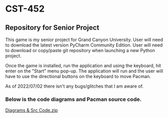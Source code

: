 # CST-452
## Repository for Senior Project 




This game is my senior project for Grand Canyon University. 
User will need to download the latest version PyCharm Community Edition.
User will need to download or copy/paste git repository when launching a new Python project. 

Once the game is installed, run the application and using the keyboard, hit enter on the "Start" menu pop-up. 
The application will run and the user will have to use the directional buttons on the keyboard to move Pacman. 

As of 2022/07/02 there isn't any bugs/glitches that I am aware of. 
### Below is the code diagrams and Pacman source code. 
[Diagrams & Src Code.zip](https://github.com/ncramey85/CST-452/files/9035506/Diagrams.Src.Code.zip)
